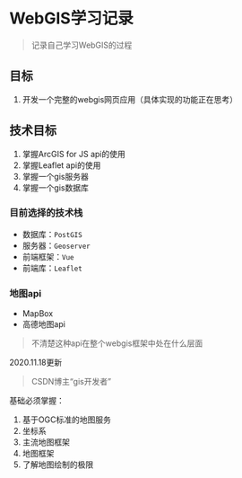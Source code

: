 # WebGIS学习记录
> 记录自己学习WebGIS的过程
## 目标
1. 开发一个完整的webgis网页应用（具体实现的功能正在思考）
## 技术目标
1. 掌握ArcGIS for JS api的使用
2. 掌握Leaflet api的使用
3. 掌握一个gis服务器
4. 掌握一个gis数据库

### 目前选择的技术栈

- 数据库：`PostGIS`
- 服务器：`Geoserver`
- 前端框架：`Vue`
- 前端库：`Leaflet`

### 地图api

- MapBox
- 高德地图api

> 不清楚这种api在整个webgis框架中处在什么层面

2020.11.18更新

> CSDN博主“gis开发者”

基础必须掌握：

1. 基于OGC标准的地图服务
2. 坐标系
3. 主流地图框架
4. 地图框架
5. 了解地图绘制的极限